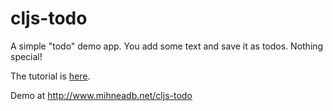 # cljs-todo

A simple "todo" demo app. You add some text and save it as todos. Nothing
special!

The tutorial is [here](http://www.mihneadb.net/post/starting-out-with-clojurescript-cljs-todo/).

Demo at http://www.mihneadb.net/cljs-todo

